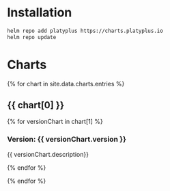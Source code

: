 # Installation

```sh
helm repo add platyplus https://charts.platyplus.io
helm repo update
```

# Charts

{% for chart in site.data.charts.entries %}

## {{ chart[0] }}

{% for versionChart in chart[1] %}

### Version: {{ versionChart.version }}

{{ versionChart.description}}

{% endfor %}

{% endfor %}
